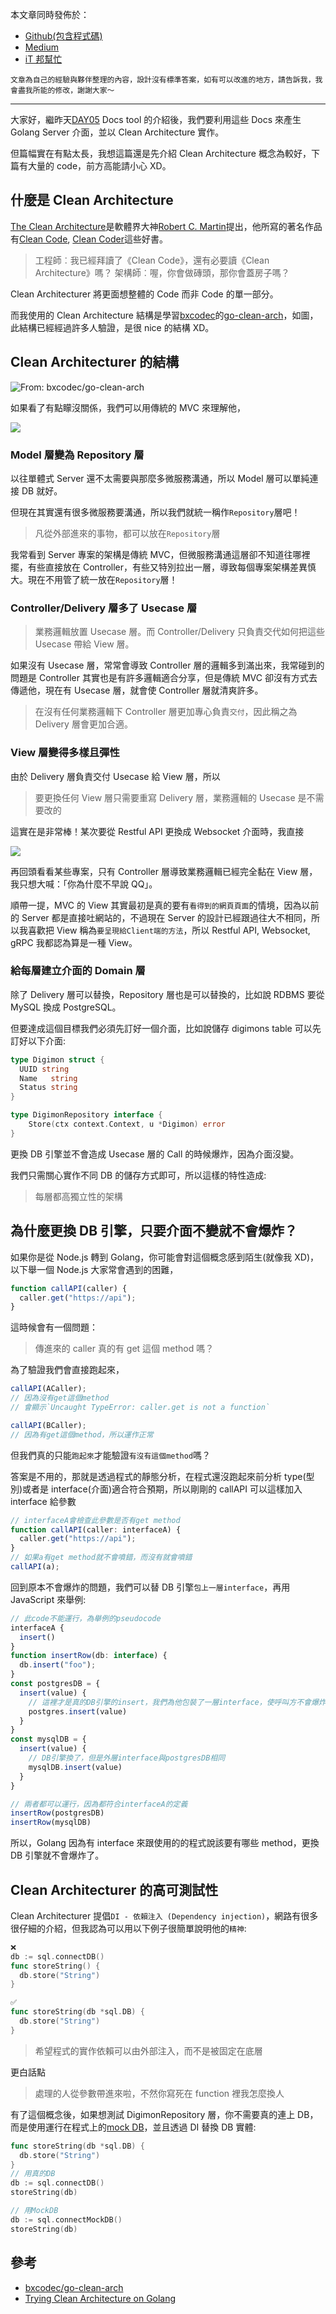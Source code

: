 本文章同時發佈於：

- [Github(包含程式碼)]()
- [Medium]()
- [iT 邦幫忙]()

```
文章為自己的經驗與夥伴整理的內容，設計沒有標準答案，如有可以改進的地方，請告訴我，我會盡我所能的修改，謝謝大家～
```

---

大家好，繼昨天[DAY05](https://github.com/superj80820/2020-ithelp-contest/blob/master/DAY05) Docs tool 的介紹後，我們要利用這些 Docs 來產生 Golang Server 介面，並以 Clean Architecture 實作。

但篇幅實在有點太長，我想這篇還是先介紹 Clean Architecture 概念為較好，下篇有大量的 code，前方高能請小心 XD。

## 什麼是 Clean Architecture

[The Clean Architecture](https://blog.cleancoder.com/uncle-bob/2012/08/13/the-clean-architecture.html)是軟體界大神[Robert C. Martin](https://en.wikipedia.org/wiki/Robert_C._Martin)提出，他所寫的著名作品有[Clean Code](https://www.books.com.tw/products/0010579897), [Clean Coder](http://books.com.tw/products/0010598217)這些好書。

> 工程師︰我已經拜讀了《Clean Code》，還有必要讀《Clean Architecture》嗎？
> 架構師︰喔，你會做磚頭，那你會蓋房子嗎？

Clean Architecturer 將更面想整體的 Code 而非 Code 的單一部分。

而我使用的 Clean Architecture 結構是學習[bxcodec](https://github.com/bxcodec)的[go-clean-arch](https://github.com/bxcodec/go-clean-arch)，如圖，此結構已經經過許多人驗證，是很 nice 的結構 XD。

## Clean Architecturer 的結構

![From: bxcodec/go-clean-arch](https://i.imgur.com/c3we5K6.png)

如果看了有點矇沒關係，我們可以用傳統的 MVC 來理解他，

![](https://i.imgur.com/8Qj2ZR9.png)

### Model 層變為 Repository 層

以往單體式 Server 還不太需要與那麼多微服務溝通，所以 Model 層可以單純連接 DB 就好。

但現在其實還有很多微服務要溝通，所以我們就統一稱作`Repository`層吧！

> 凡從外部進來的事物，都可以放在`Repository`層

我常看到 Server 專案的架構是傳統 MVC，但微服務溝通這層卻不知道往哪裡擺，有些直接放在 Controller，有些又特別拉出一層，導致每個專案架構差異慎大。現在不用管了統一放在`Repository`層！

### Controller/Delivery 層多了 Usecase 層

> 業務邏輯放置 Usecase 層。而 Controller/Delivery 只負責交代如何把這些 Usecase 帶給 View 層。

如果沒有 Usecase 層，常常會導致 Controller 層的邏輯多到滿出來，我常碰到的問題是 Controller 其實也是有許多邏輯適合分享，但是傳統 MVC 卻沒有方式去傳遞他，現在有 Usecase 層，就會使 Controller 層就清爽許多。

> 在沒有任何業務邏輯下 Controller 層更加專心負責`交付`，因此稱之為 Delivery 層會更加合適。

### View 層變得多樣且彈性

由於 Delivery 層負責交付 Usecase 給 View 層，所以

> 要更換任何 View 層只需要重寫 Delivery 層，業務邏輯的 Usecase 是不需要改的

這實在是非常棒！某次要從 Restful API 更換成 Websocket 介面時，我直接

![](https://i.imgur.com/F1iY76L.png)

再回頭看看某些專案，只有 Controller 層導致業務邏輯已經完全黏在 View 層，我只想大喊：「你為什麼不早說 QQ」。

順帶一提，MVC 的 View 其實最初是真的要有`看得到的網頁頁面`的情境，因為以前的 Server 都是直接吐網站的，不過現在 Server 的設計已經跟過往大不相同，所以我喜歡把 View 稱為`要呈現給Client端的方法`，所以 Restful API, Websocket, gRPC 我都認為算是一種 View。

### 給每層建立介面的 Domain 層

除了 Delivery 層可以替換，Repository 層也是可以替換的，比如說 RDBMS 要從 MySQL 換成 PostgreSQL。

但要達成這個目標我們必須先訂好一個介面，比如說儲存 digimons table 可以先訂好以下介面:

```go
type Digimon struct {
  UUID string
  Name   string
  Status string
}

type DigimonRepository interface {
	Store(ctx context.Context, u *Digimon) error
}
```

更換 DB 引擎並不會造成 Usecase 層的 Call 的時候爆炸，因為介面沒變。

我們只需關心實作不同 DB 的儲存方式即可，所以這樣的特性造成:

> 每層都高獨立性的架構

## 為什麼更換 DB 引擎，只要介面不變就不會爆炸？

如果你是從 Node.js 轉到 Golang，你可能會對這個概念感到陌生(就像我 XD)，以下舉一個 Node.js 大家常會遇到的困難，

```javascript
function callAPI(caller) {
  caller.get("https://api");
}
```

這時候會有一個問題：

> 傳進來的 caller 真的有 get 這個 method 嗎？

為了驗證我們會直接跑起來，

```javascript
callAPI(ACaller);
// 因為沒有get這個method
// 會顯示`Uncaught TypeError: caller.get is not a function`

callAPI(BCaller);
// 因為有get這個method，所以運作正常
```

但我們真的只能`跑起來`才能驗證`有沒有這個method`嗎？

答案是不用的，那就是透過程式的靜態分析，在程式還沒跑起來前分析 type(型別)或者是 interface(介面)適合符合預期，所以剛剛的 callAPI 可以這樣加入 interface 給參數

```javascript
// interfaceA會檢查此參數是否有get method
function callAPI(caller: interfaceA) {
  caller.get("https://api");
}
// 如果a有get method就不會噴錯，而沒有就會噴錯
callAPI(a);
```

回到原本不會爆炸的問題，我們可以替 DB 引擎`包上一層interface`，再用 JavaScript 來舉例:

```javascript
// 此code不能運行，為舉例的pseudocode
interfaceA {
  insert()
}
function insertRow(db: interface) {
  db.insert("foo");
}
const postgresDB = {
  insert(value) {
    // 這裡才是真的DB引擎的insert，我們為他包裝了一層interface，使呼叫方不會爆炸
    postgres.insert(value)
  }
}
const mysqlDB = {
  insert(value) {
    // DB引擎換了，但是外層interface與postgresDB相同
    mysqlDB.insert(value)
  }
}

// 兩者都可以運行，因為都符合interfaceA的定義
insertRow(postgresDB)
insertRow(mysqlDB)
```

所以，Golang 因為有 interface 來跟使用的的程式說該要有哪些 method，更換 DB 引擎就不會爆炸了。

## Clean Architecturer 的高可測試性

Clean Architecturer 提倡`DI - 依賴注入 (Dependency injection)`，網路有很多很仔細的介紹，但我認為可以用以下例子很簡單說明他的`精神`:

```go
❌
db := sql.connectDB()
func storeString() {
  db.store("String")
}

✅
func storeString(db *sql.DB) {
  db.store("String")
}
```

> 希望程式的實作依賴可以由外部注入，而不是被固定在底層

更白話點

> 處理的人從參數帶進來啦，不然你寫死在 function 裡我怎麼換人

有了這個概念後，如果想測試 DigimonRepository 層，你不需要真的連上 DB，而是使用運行在程式上的[mock DB](https://github.com/DATA-DOG/go-sqlmock)，並且透過 DI 替換 DB 實體:

```go
func storeString(db *sql.DB) {
  db.store("String")
}
// 用真的DB
db := sql.connectDB()
storeString(db)

// 用MockDB
db := sql.connectMockDB()
storeString(db)
```

## 參考

- [bxcodec/go-clean-arch](https://github.com/bxcodec/go-clean-arch)
- [Trying Clean Architecture on Golang](https://medium.com/hackernoon/golang-clean-archithecture-efd6d7c43047)

